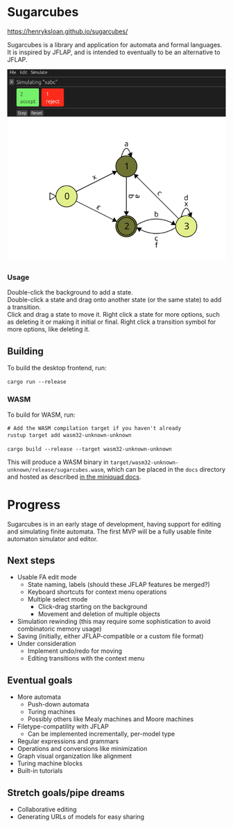 # Sugarcubes
https://henryksloan.github.io/sugarcubes/

Sugarcubes is a library and application for automata and formal languages. It is inspired by JFLAP, and is intended to eventually to be an alternative to JFLAP.

![Screenshot of a finite automaton in Sugarcubes](screenshots/Sugarcubes.png)

### Usage
Double-click the background to add a state.  
Double-click a state and drag onto another state (or the same state) to add a transition.   
Click and drag a state to move it.
Right click a state for more options, such as deleting it or making it initial or final.
Right click a transition symbol for more options, like deleting it.

## Building
To build the desktop frontend, run:

`cargo run --release`

### WASM
To build for WASM, run:

```
# Add the WASM compilation target if you haven't already
rustup target add wasm32-unknown-unknown

cargo build --release --target wasm32-unknown-unknown
```

This will produce a WASM binary in `target/wasm32-unknown-unknown/release/sugarcubes.wasm`, which can be placed in the `docs` directory and hosted as described [in the miniquad docs](https://github.com/not-fl3/miniquad/#wasm).

# Progress
Sugarcubes is in an early stage of development, having support for editing and simulating finite automata. The first MVP will be a fully usable finite automaton simulator and editor.

## Next steps
* Usable FA edit mode
    * State naming, labels (should these JFLAP features be merged?)
    * Keyboard shortcuts for context menu operations
    * Multiple select mode
        * Click-drag starting on the background
        * Movement and deletion of multiple objects
* Simulation rewinding (this may require some sophistication to avoid combinatoric memory usage)
* Saving (initially, either JFLAP-compatible or a custom file format)
* Under consideration
    * Implement undo/redo for moving
    * Editing transitions with the context menu

## Eventual goals
* More automata
    * Push-down automata
    * Turing machines
    * Possibly others like Mealy machines and Moore machines
* Filetype-compatility with JFLAP
    * Can be implemented incrementally, per-model type
* Regular expressions and grammars
* Operations and conversions like minimization
* Graph visual organization like alignment
* Turing machine blocks
* Built-in tutorials

## Stretch goals/pipe dreams
* Collaborative editing
* Generating URLs of models for easy sharing
